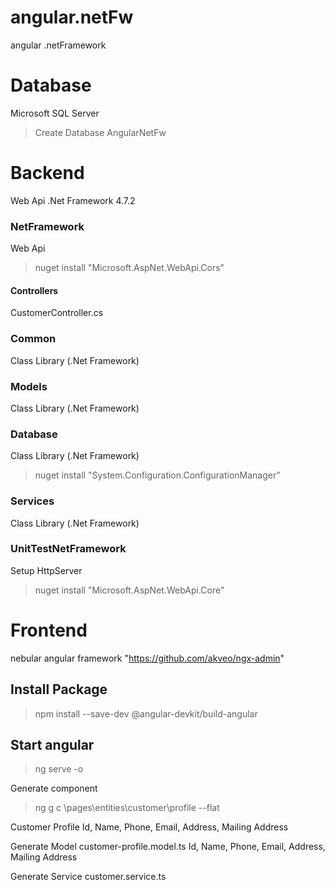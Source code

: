 # angular.netFw
angular .netFramework

# Database
Microsoft SQL Server
>Create Database AngularNetFw


# Backend
Web Api .Net Framework 4.7.2
### NetFramework
Web Api
>nuget install "Microsoft.AspNet.WebApi.Cors"
#### Controllers
CustomerController.cs
### Common
Class Library (.Net Framework)
### Models
Class Library (.Net Framework)
### Database
Class Library (.Net Framework)
>nuget install "System.Configuration.ConfigurationManager"
### Services
Class Library (.Net Framework)

### UnitTestNetFramework
Setup HttpServer
>nuget install "Microsoft.AspNet.WebApi.Core"

# Frontend
nebular angular framework "https://github.com/akveo/ngx-admin"

## Install Package
>npm install --save-dev @angular-devkit/build-angular

## Start angular
>ng serve -o

Generate component
>ng g c \pages\entities\customer\profile --flat 

Customer Profile
Id, Name, Phone, Email, Address, Mailing Address

Generate Model
customer-profile.model.ts
Id, Name, Phone, Email, Address, Mailing Address

Generate Service
customer.service.ts